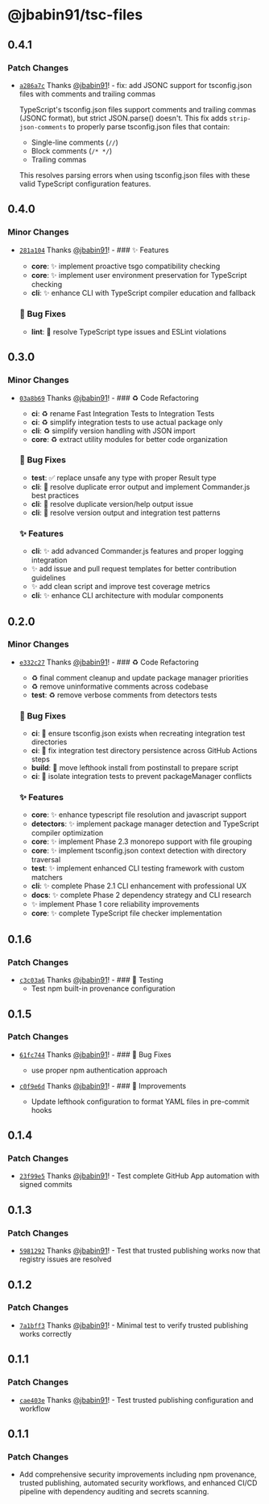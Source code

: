 # @jbabin91/tsc-files

## 0.4.1

### Patch Changes

- [`a286a7c`](https://github.com/jbabin91/tsc-files/commit/a286a7c7c3ea48c61411e7da03614901477c4d12) Thanks [@jbabin91](https://github.com/jbabin91)! - fix: add JSONC support for tsconfig.json files with comments and trailing commas

  TypeScript's tsconfig.json files support comments and trailing commas (JSONC format), but strict JSON.parse() doesn't. This fix adds `strip-json-comments` to properly parse tsconfig.json files that contain:
  - Single-line comments (`//`)
  - Block comments (`/* */`)
  - Trailing commas

  This resolves parsing errors when using tsconfig.json files with these valid TypeScript configuration features.

## 0.4.0

### Minor Changes

- [`281a104`](https://github.com/jbabin91/tsc-files/commit/281a10438dab1984ee799d5f22638114af981c6d) Thanks [@jbabin91](https://github.com/jbabin91)! - ### ✨ Features
  - **core**: :sparkles: implement proactive tsgo compatibility checking
  - **core**: :sparkles: implement user environment preservation for TypeScript checking
  - **cli**: ✨ enhance CLI with TypeScript compiler education and fallback

  ### 🐛 Bug Fixes

  - **lint**: :bug: resolve TypeScript type issues and ESLint violations

## 0.3.0

### Minor Changes

- [`03a8b69`](https://github.com/jbabin91/tsc-files/commit/03a8b693e54ee588b2054c3a2e91205fd5d5ab44) Thanks [@jbabin91](https://github.com/jbabin91)! - ### ♻️ Code Refactoring
  - **ci**: :recycle: rename Fast Integration Tests to Integration Tests
  - **ci**: :recycle: simplify integration tests to use actual package only
  - **cli**: :recycle: simplify version handling with JSON import
  - **core**: :recycle: extract utility modules for better code organization

  ### 🐛 Bug Fixes

  - **test**: :white_check_mark: replace unsafe any type with proper Result type
  - **cli**: :bug: resolve duplicate error output and implement Commander.js best practices
  - **cli**: :bug: resolve duplicate version/help output issue
  - **cli**: :bug: resolve version output and integration test patterns

  ### ✨ Features

  - **cli**: :sparkles: add advanced Commander.js features and proper logging integration
  - :sparkles: add issue and pull request templates for better contribution guidelines
  - :sparkles: add clean script and improve test coverage metrics
  - **cli**: :sparkles: enhance CLI architecture with modular components

## 0.2.0

### Minor Changes

- [`e332c27`](https://github.com/jbabin91/tsc-files/commit/e332c27fa03be6c6e644dbc1d54749c8b99cd35e) Thanks [@jbabin91](https://github.com/jbabin91)! - ### ♻️ Code Refactoring
  - :recycle: final comment cleanup and update package manager priorities
  - :recycle: remove uninformative comments across codebase
  - **test**: :recycle: remove verbose comments from detectors tests

  ### 🐛 Bug Fixes

  - **ci**: :bug: ensure tsconfig.json exists when recreating integration test directories
  - **ci**: :bug: fix integration test directory persistence across GitHub Actions steps
  - **build**: :bug: move lefthook install from postinstall to prepare script
  - **ci**: :bug: isolate integration tests to prevent packageManager conflicts

  ### ✨ Features

  - **core**: :sparkles: enhance typescript file resolution and javascript support
  - **detectors**: :sparkles: implement package manager detection and TypeScript compiler optimization
  - **core**: :sparkles: implement Phase 2.3 monorepo support with file grouping
  - **core**: :sparkles: implement tsconfig.json context detection with directory traversal
  - **test**: :sparkles: implement enhanced CLI testing framework with custom matchers
  - **cli**: :sparkles: complete Phase 2.1 CLI enhancement with professional UX
  - **docs**: :sparkles: complete Phase 2 dependency strategy and CLI research
  - :sparkles: implement Phase 1 core reliability improvements
  - **core**: :sparkles: complete TypeScript file checker implementation

## 0.1.6

### Patch Changes

- [`c3c03a6`](https://github.com/jbabin91/tsc-files/commit/c3c03a69b8916b1867749d09910827bb312b3bb1) Thanks [@jbabin91](https://github.com/jbabin91)! - ### 🧪 Testing
  - Test npm built-in provenance configuration

## 0.1.5

### Patch Changes

- [`61fc744`](https://github.com/jbabin91/tsc-files/commit/61fc744df3980667db25338da6e6996243b115c6) Thanks [@jbabin91](https://github.com/jbabin91)! - ### 🐛 Bug Fixes
  - use proper npm authentication approach

- [`c0f9e6d`](https://github.com/jbabin91/tsc-files/commit/c0f9e6dc74085585c4590b30596cf5a0c81f85d4) Thanks [@jbabin91](https://github.com/jbabin91)! - ### 🔧 Improvements
  - Update lefthook configuration to format YAML files in pre-commit hooks

## 0.1.4

### Patch Changes

- [`23f99e5`](https://github.com/jbabin91/tsc-files/commit/23f99e5a0af12a16f6a84f161cf056b7edfdac54) Thanks [@jbabin91](https://github.com/jbabin91)! - Test complete GitHub App automation with signed commits

## 0.1.3

### Patch Changes

- [`5981292`](https://github.com/jbabin91/tsc-files/commit/5981292e2849c4b80d84d746c1f94de049648b87) Thanks [@jbabin91](https://github.com/jbabin91)! - Test that trusted publishing works now that registry issues are resolved

## 0.1.2

### Patch Changes

- [`7a1bff3`](https://github.com/jbabin91/tsc-files/commit/7a1bff3d3183712efd9c1c527616d7a9ed1679fb) Thanks [@jbabin91](https://github.com/jbabin91)! - Minimal test to verify trusted publishing works correctly

## 0.1.1

### Patch Changes

- [`cae403e`](https://github.com/jbabin91/tsc-files/commit/cae403ee1aeb11e01f44e5910746c079a3163275) Thanks [@jbabin91](https://github.com/jbabin91)! - Test trusted publishing configuration and workflow

## 0.1.1

### Patch Changes

- Add comprehensive security improvements including npm provenance, trusted publishing, automated security workflows, and enhanced CI/CD pipeline with dependency auditing and secrets scanning.
